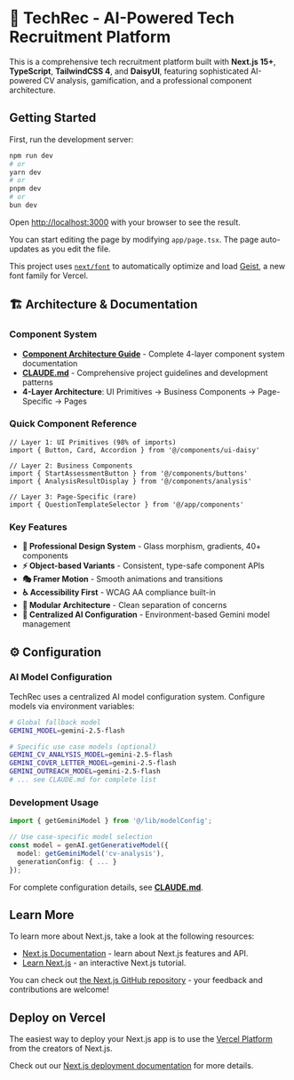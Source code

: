 # 🚀 TechRec - AI-Powered Tech Recruitment Platform

This is a comprehensive tech recruitment platform built with **Next.js 15+**, **TypeScript**, **TailwindCSS 4**, and **DaisyUI**, featuring sophisticated AI-powered CV analysis, gamification, and a professional component architecture.

## Getting Started

First, run the development server:

```bash
npm run dev
# or
yarn dev
# or
pnpm dev
# or
bun dev
```

Open [http://localhost:3000](http://localhost:3000) with your browser to see the result.

You can start editing the page by modifying `app/page.tsx`. The page auto-updates as you edit the file.

This project uses [`next/font`](https://nextjs.org/docs/app/building-your-application/optimizing/fonts) to automatically optimize and load [Geist](https://vercel.com/font), a new font family for Vercel.

## 🏗️ Architecture & Documentation

### Component System
- **[Component Architecture Guide](./COMPONENT_ARCHITECTURE.md)** - Complete 4-layer component system documentation
- **[CLAUDE.md](./CLAUDE.md)** - Comprehensive project guidelines and development patterns
- **4-Layer Architecture**: UI Primitives → Business Components → Page-Specific → Pages

### Quick Component Reference
```tsx
// Layer 1: UI Primitives (98% of imports)
import { Button, Card, Accordion } from '@/components/ui-daisy'

// Layer 2: Business Components  
import { StartAssessmentButton } from '@/components/buttons'
import { AnalysisResultDisplay } from '@/components/analysis'

// Layer 3: Page-Specific (rare)
import { QuestionTemplateSelector } from '@/app/components'
```

### Key Features
- **🎨 Professional Design System** - Glass morphism, gradients, 40+ components
- **⚡ Object-based Variants** - Consistent, type-safe component APIs
- **🎭 Framer Motion** - Smooth animations and transitions
- **♿ Accessibility First** - WCAG AA compliance built-in
- **🧩 Modular Architecture** - Clean separation of concerns
- **🤖 Centralized AI Configuration** - Environment-based Gemini model management

## ⚙️ Configuration

### AI Model Configuration
TechRec uses a centralized AI model configuration system. Configure models via environment variables:

```bash
# Global fallback model
GEMINI_MODEL=gemini-2.5-flash

# Specific use case models (optional)
GEMINI_CV_ANALYSIS_MODEL=gemini-2.5-flash
GEMINI_COVER_LETTER_MODEL=gemini-2.5-flash
GEMINI_OUTREACH_MODEL=gemini-2.5-flash
# ... see CLAUDE.md for complete list
```

### Development Usage
```typescript
import { getGeminiModel } from '@/lib/modelConfig';

// Use case-specific model selection
const model = genAI.getGenerativeModel({ 
  model: getGeminiModel('cv-analysis'),
  generationConfig: { ... }
});
```

For complete configuration details, see **[CLAUDE.md](./CLAUDE.md)**.

## Learn More

To learn more about Next.js, take a look at the following resources:

- [Next.js Documentation](https://nextjs.org/docs) - learn about Next.js features and API.
- [Learn Next.js](https://nextjs.org/learn) - an interactive Next.js tutorial.

You can check out [the Next.js GitHub repository](https://github.com/vercel/next.js) - your feedback and contributions are welcome!

## Deploy on Vercel

The easiest way to deploy your Next.js app is to use the [Vercel Platform](https://vercel.com/new?utm_medium=default-template&filter=next.js&utm_source=create-next-app&utm_campaign=create-next-app-readme) from the creators of Next.js.

Check out our [Next.js deployment documentation](https://nextjs.org/docs/app/building-your-application/deploying) for more details.
